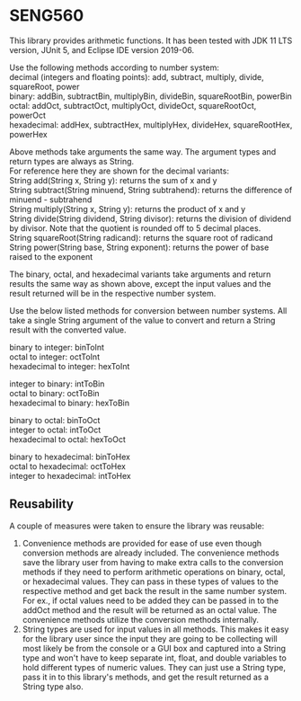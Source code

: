 # SENG560
This library provides arithmetic functions.  It has been tested with JDK 11 LTS version, JUnit 5, and Eclipse IDE version 2019-06.  

Use the following methods according to number system:  
decimal (integers and floating points):  add, subtract, multiply, divide, squareRoot, power  
binary: addBin, subtractBin, multiplyBin, divideBin, squareRootBin, powerBin  
octal:  addOct, subtractOct, multiplyOct, divideOct, squareRootOct, powerOct  
hexadecimal:  addHex, subtractHex, multiplyHex, divideHex, squareRootHex, powerHex  

Above methods take arguments the same way.  The argument types and return types are always as String.  
For reference here they are shown for the decimal variants:  
String add(String x, String y):  returns the sum of x and y  
String subtract(String minuend, String subtrahend):  returns the difference of minuend - subtrahend  
String multiply(String x, String y):  returns the product of x and y  
String divide(String dividend, String divisor):  returns the division of dividend by divisor.  Note that the quotient is rounded off to 5 decimal places.  
String squareRoot(String radicand):  returns the square root of radicand  
String power(String base, String exponent):  returns the power of base raised to the exponent  

The binary, octal, and hexadecimal variants take arguments and return results the same way as shown above, except the input values and the result returned will be in the respective number system.

Use the below listed methods for conversion between number systems.  All take a single String argument of the value to convert and return a String result with the converted value.  

binary to integer: binToInt  
octal to integer: octToInt  
hexadecimal to integer: hexToInt  

integer to binary: intToBin  
octal to binary: octToBin  
hexadecimal to binary: hexToBin

binary to octal: binToOct  
integer to octal: intToOct  
hexadecimal to octal: hexToOct  

binary to hexadecimal: binToHex  
octal to hexadecimal: octToHex  
integer to hexadecimal: intToHex  

## Reusability
A couple of measures were taken to ensure the library was reusable:  
1. Convenience methods are provided for ease of use even though conversion methods are already included.  The convenience methods save the library user from having to make extra calls to the conversion methods if they need to perform arithmetic operations on binary, octal, or hexadecimal values.  They can pass in these types of values to the respective method and get back the result in the same number system.  For ex., if octal values need to be added they can be passed in to the addOct method and the result will be returned as an octal value.  The convenience methods utilize the conversion methods internally.
2. String types are used for input values in all methods.  This makes it easy for the library user since the input they are going to be collecting will most likely be from the console or a GUI box and captured into a String type and won't have to keep separate int, float, and double variables to hold different types of numeric values.  They can just use a String type, pass it in to this library's methods, and get the result returned as a String type also. 